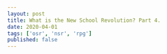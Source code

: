 ```yaml
---
layout: post
title: What is the New School Revolution? Part 4.
date: 2020-04-01
tags: ['osr', 'nsr', 'rpg']
published: false
---
```

